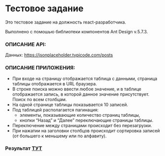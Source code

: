 # Тестовое задание

Это тестовое задание на должность react-разработчика.

Выполнено с помошью библиотеки компонентов Ant Design v.5.7.3.

### ОПИСАНИЕ API:

Данных: <https://jsonplaceholder.typicode.com/posts>

### ОПИСАНИЕ ПРИЛОЖЕНИЯ:

- При входе на страницу отображается таблица с данными, страница таблицы отображается в URL браузера.
- В строке поиска можно ввести любое значение, и в таблице отображается запись, в которой данное значение присутствует. Поиск по всем столбцам.
- На одной странице таблицы показывается 10 записей.
- Под таблицей располагается пагинация: 
  * элементы, показывающие количество страниц таблицы,
  * кнопки “Назад” и “Далее” переключающие страницы таблицы.
- Переключение между страницами происходит без перезагрузки. 
- При нажатии на заголовки столбцов происходит сортировка записей (от большего к меньшему или по алфавиту).

### Результат [ТУТ](https://sector-test-two.vercel.app/table)
